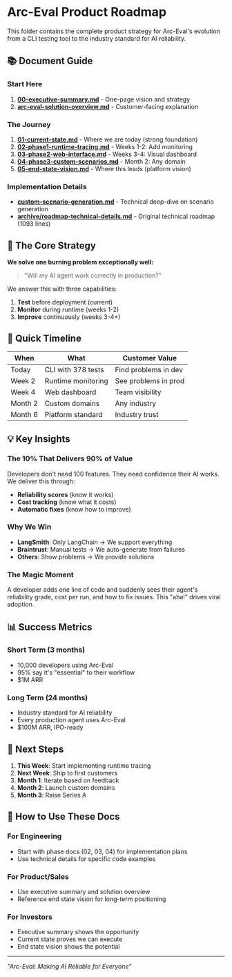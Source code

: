 # Arc-Eval Product Roadmap

This folder contains the complete product strategy for Arc-Eval's evolution from a CLI testing tool to the industry standard for AI reliability.

## 📚 Document Guide

### Start Here
1. **[00-executive-summary.md](00-executive-summary.md)** - One-page vision and strategy
2. **[arc-eval-solution-overview.md](arc-eval-solution-overview.md)** - Customer-facing explanation

### The Journey
1. **[01-current-state.md](01-current-state.md)** - Where we are today (strong foundation)
2. **[02-phase1-runtime-tracing.md](02-phase1-runtime-tracing.md)** - Weeks 1-2: Add monitoring  
3. **[03-phase2-web-interface.md](03-phase2-web-interface.md)** - Weeks 3-4: Visual dashboard
4. **[04-phase3-custom-scenarios.md](04-phase3-custom-scenarios.md)** - Month 2: Any domain
5. **[05-end-state-vision.md](05-end-state-vision.md)** - Where this leads (platform vision)

### Implementation Details
- **[custom-scenario-generation.md](custom-scenario-generation.md)** - Technical deep-dive on scenario generation
- **[archive/roadmap-technical-details.md](archive/roadmap-technical-details.md)** - Original technical roadmap (1093 lines)

## 🎯 The Core Strategy

**We solve one burning problem exceptionally well:**
> "Will my AI agent work correctly in production?"

We answer this with three capabilities:
1. **Test** before deployment (current)
2. **Monitor** during runtime (weeks 1-2)
3. **Improve** continuously (weeks 3-4+)

## 🚀 Quick Timeline

| **When** | **What** | **Customer Value** |
|---|---|---|
| Today | CLI with 378 tests | Find problems in dev |
| Week 2 | Runtime monitoring | See problems in prod |
| Week 4 | Web dashboard | Team visibility |
| Month 2 | Custom domains | Any industry |
| Month 6 | Platform standard | Industry trust |

## 💡 Key Insights

### The 10% That Delivers 90% of Value
Developers don't need 100 features. They need confidence their AI works. We deliver this through:
- **Reliability scores** (know it works)
- **Cost tracking** (know what it costs)
- **Automatic fixes** (know how to improve)

### Why We Win
- **LangSmith**: Only LangChain → We support everything
- **Braintrust**: Manual tests → We auto-generate from failures  
- **Others**: Show problems → We provide solutions

### The Magic Moment
A developer adds one line of code and suddenly sees their agent's reliability grade, cost per run, and how to fix issues. This "aha!" drives viral adoption.

## 📊 Success Metrics

### Short Term (3 months)
- 10,000 developers using Arc-Eval
- 95% say it's "essential" to their workflow
- $1M ARR

### Long Term (24 months)
- Industry standard for AI reliability
- Every production agent uses Arc-Eval
- $100M ARR, IPO-ready

## 🏃 Next Steps

1. **This Week**: Start implementing runtime tracing
2. **Next Week**: Ship to first customers
3. **Month 1**: Iterate based on feedback
4. **Month 2**: Launch custom domains
5. **Month 3**: Raise Series A

## 🤝 How to Use These Docs

### For Engineering
- Start with phase docs (02, 03, 04) for implementation plans
- Use technical details for specific code examples

### For Product/Sales
- Use executive summary and solution overview
- Reference end state vision for long-term positioning

### For Investors
- Executive summary shows the opportunity
- Current state proves we can execute
- End state vision shows the potential

---

*"Arc-Eval: Making AI Reliable for Everyone"*
